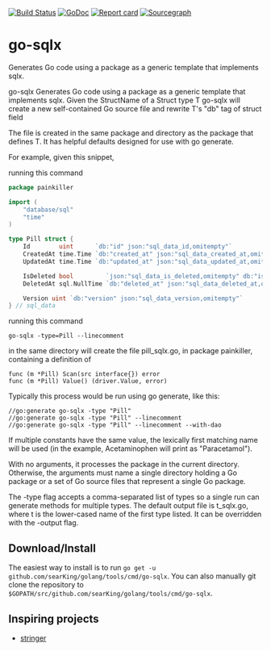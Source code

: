 [![Build Status](https://travis-ci.org/searKing/travis-ci.svg?branch=go-sqlx)](https://travis-ci.org/searKing/travis-ci)
[![GoDoc](https://godoc.org/github.com/searKing/golang/tools/cmd/go-sqlx?status.svg)](https://godoc.org/github.com/searKing/golang/tools/cmd/go-sqlx)
[![Report card](https://goreportcard.com/badge/github.com/searKing/golang/tools/cmd/go-sqlx)](https://goreportcard.com/report/github.com/searKing/golang/tools/cmd/go-sqlx) 
[![Sourcegraph](https://sourcegraph.com/github.com/searKing/golang/-/badge.svg)](https://sourcegraph.com/github.com/searKing/travis-ci@go-sqlx?badge)
# go-sqlx
Generates Go code using a package as a generic template that implements sqlx.

go-sqlx Generates Go code using a package as a generic template that implements sqlx.
Given the StructName of a Struct type T
go-sqlx will create a new self-contained Go source file and rewrite T's "db" tag of struct field

The file is created in the same package and directory as the package that defines T.
It has helpful defaults designed for use with go generate.

For example, given this snippet,

running this command

```go
package painkiller

import (
	"database/sql"
	"time"
)

type Pill struct {
	Id        uint      `db:"id" json:"sql_data_id,omitempty"`
	CreatedAt time.Time `db:"created_at" json:"sql_data_created_at,omitempty"`
	UpdatedAt time.Time `db:"updated_at" json:"sql_data_updated_at,omitempty"`

	IsDeleted bool         `json:"sql_data_is_deleted,omitempty" db:"is_deleted"`
	DeletedAt sql.NullTime `db:"deleted_at" json:"sql_data_deleted_at,omitempty"`

	Version uint `db:"version" json:"sql_data_version,omitempty"`
} // sql_data

```

running this command
```
go-sqlx -type=Pill --linecomment
```

in the same directory will create the file pill_sqlx.go, in package painkiller,
containing a definition of

```
func (m *Pill) Scan(src interface{}) error
func (m *Pill) Value() (driver.Value, error)
```

Typically this process would be run using go generate, like this:
```
//go:generate go-sqlx -type "Pill"
//go:generate go-sqlx -type "Pill" --linecomment
//go:generate go-sqlx -type "Pill" --linecomment --with-dao
```

If multiple constants have the same value, the lexically first matching name will
be used (in the example, Acetaminophen will print as "Paracetamol").

With no arguments, it processes the package in the current directory.
Otherwise, the arguments must name a single directory holding a Go package
or a set of Go source files that represent a single Go package.

The -type flag accepts a comma-separated list of types so a single run can
generate methods for multiple types. The default output file is t_sqlx.go,
where t is the lower-cased name of the first type listed. It can be overridden
with the -output flag.

## Download/Install

The easiest way to install is to run `go get -u github.com/searKing/golang/tools/cmd/go-sqlx`. You can
also manually git clone the repository to `$GOPATH/src/github.com/searKing/golang/tools/cmd/go-sqlx`.

## Inspiring projects
* [stringer](https://godoc.org/golang.org/x/tools/cmd/stringer)
